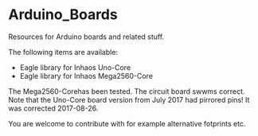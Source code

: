 # Arduino_Boards

Resources for Arduino boards and related stuff. 

The following items are available:
- Eagle library for Inhaos Uno-Core
- Eagle library for Inhaos Mega2560-Core

The Mega2560-Corehas been tested. The circuit board swwms correct. Note that the Uno-Core board version from July 2017 had pirrored pins! It was corrected 2017-08-26.

You are welcome to contribute with for example alternative fotprints etc.

